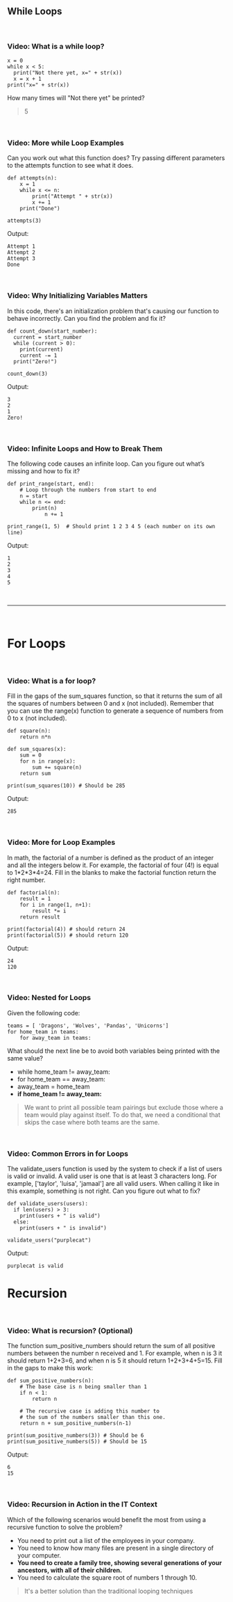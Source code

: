 ## While Loops

<br>

### Video: What is a while loop?

```
x = 0
while x < 5:
  print("Not there yet, x=" + str(x))
  x = x + 1
print("x=" + str(x))
```

How many times will "Not there yet" be printed?

> 5

<br>

### Video: More while Loop Examples

Can you work out what this function does? Try passing different parameters to the attempts function to see what it does. 

```
def attempts(n):
    x = 1
    while x <= n:
        print("Attempt " + str(x))
        x += 1
    print("Done")
    
attempts(3)
```

Output:

```
Attempt 1
Attempt 2
Attempt 3
Done
```

<br>

### Video: Why Initializing Variables Matters

In this code, there's an initialization problem that's causing our function to behave incorrectly. Can you find the problem and fix it?

```
def count_down(start_number):
  current = start_number
  while (current > 0):
    print(current)
    current -= 1
  print("Zero!")

count_down(3)
```

Output:

```
3
2
1
Zero!
```

<br>

### Video: Infinite Loops and How to Break Them

The following code causes an infinite loop. Can you figure out what’s missing and how to fix it?

```
def print_range(start, end):
	# Loop through the numbers from start to end
	n = start
	while n <= end:
		print(n)
        	n += 1

print_range(1, 5)  # Should print 1 2 3 4 5 (each number on its own line) 
```

Output:

```
1
2
3
4
5
```

<br><hr><br>

# For Loops

<br>

### Video: What is a for loop?

Fill in the gaps of the sum_squares function, so that it returns the sum of all the squares of numbers between 0 and x (not included). Remember that you can use the range(x) function to generate a sequence of numbers from 0 to x (not included).

```
def square(n):
    return n*n

def sum_squares(x):
    sum = 0
    for n in range(x):
        sum += square(n)
    return sum

print(sum_squares(10)) # Should be 285
```

Output:

```
285
```

<br>

### Video: More for Loop Examples

In math, the factorial of a number is defined as the product of an integer and all the integers below it. For example, the factorial of four (4!) is equal to 1\*2\*3\*4=24. Fill in the blanks to make the factorial function return the right number.

```
def factorial(n):
    result = 1
    for i in range(1, n+1):
        result *= i
    return result

print(factorial(4)) # should return 24
print(factorial(5)) # should return 120
```

Output:

```
24
120
```

<br>

### Video: Nested for Loops

Given the following code:

```
teams = [ 'Dragons', 'Wolves', 'Pandas', 'Unicorns']
for home_team in teams:
    for away_team in teams:
```

What should the next line be to avoid both variables being printed with the same value?

* while home_team != away_team:
* for home_team == away_team:
* away_team = home_team
* **if home_team != away_team:**

> We want to print all possible team pairings but exclude those where a team would play against itself. To do that, we need a conditional that skips the case where both teams are the same.

<br>

### Video: Common Errors in for Loops

The validate_users function is used by the system to check if a list of users is valid or invalid. A valid user is one that is at least 3 characters long. For example, ['taylor', 'luisa', 'jamaal'] are all valid users. When calling it like in this example, something is not right. Can you figure out what to fix?

```
def validate_users(users):
  if len(users) > 3:
    print(users + " is valid")
  else:
    print(users + " is invalid")

validate_users("purplecat")
```

Output:

```
purplecat is valid
```

# Recursion

<br>

### Video: What is recursion? (Optional)

The function sum_positive_numbers should return the sum of all positive numbers between the number n received and 1. For example, when n is 3 it should return 1+2+3=6, and when n is 5 it should return 1+2+3+4+5=15. Fill in the gaps to make this work:

```
def sum_positive_numbers(n):
    # The base case is n being smaller than 1
    if n < 1:
        return n

    # The recursive case is adding this number to 
    # the sum of the numbers smaller than this one.
    return n + sum_positive_numbers(n-1)

print(sum_positive_numbers(3)) # Should be 6
print(sum_positive_numbers(5)) # Should be 15
```

Output:

```
6
15
```

<br>

### Video: Recursion in Action in the IT Context

Which of the following scenarios would benefit the most from using a recursive function to solve the problem?

* You need to print out a list of the employees in your company.
* You need to know how many files are present in a single directory of your computer.
* **You need to create a family tree, showing several generations of your ancestors, with all of their children.**
* You need to calculate the square root of numbers 1 through 10.

> It's a better solution than the traditional looping techniques
